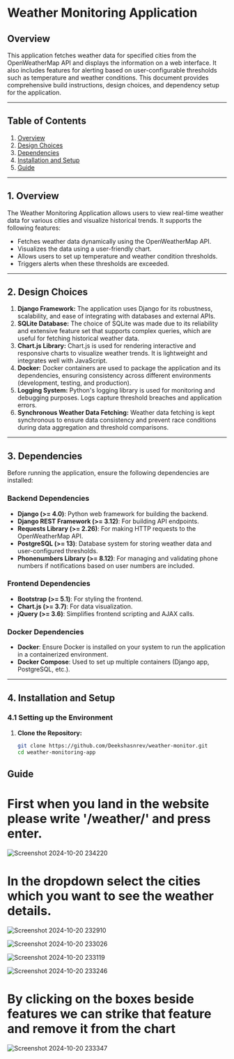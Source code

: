 # **Weather Monitoring Application**

## Overview

This application fetches weather data for specified cities from the OpenWeatherMap API and displays the information on a web interface. It also includes features for alerting based on user-configurable thresholds such as temperature and weather conditions. This document provides comprehensive build instructions, design choices, and dependency setup for the application.

---

## **Table of Contents**

1. [Overview](#overview)
2. [Design Choices](#design-choices)
3. [Dependencies](#dependencies)
4. [Installation and Setup](#installation-and-setup)
5. [Guide](#Guide)
---

## **1. Overview**

The Weather Monitoring Application allows users to view real-time weather data for various cities and visualize historical trends. It supports the following features:
- Fetches weather data dynamically using the OpenWeatherMap API.
- Visualizes the data using a user-friendly chart.
- Allows users to set up temperature and weather condition thresholds.
- Triggers alerts when these thresholds are exceeded.

---

## **2. Design Choices**

1. **Django Framework:** The application uses Django for its robustness, scalability, and ease of integrating with databases and external APIs.
2. **SQLite Database:** The choice of SQLite was made due to its reliability and extensive feature set that supports complex queries, which are useful for fetching historical weather data.
3. **Chart.js Library:** Chart.js is used for rendering interactive and responsive charts to visualize weather trends. It is lightweight and integrates well with JavaScript.
4. **Docker:** Docker containers are used to package the application and its dependencies, ensuring consistency across different environments (development, testing, and production).
5. **Logging System:** Python's logging library is used for monitoring and debugging purposes. Logs capture threshold breaches and application errors.
6. **Synchronous Weather Data Fetching:** Weather data fetching is kept synchronous to ensure data consistency and prevent race conditions during data aggregation and threshold comparisons.

---

## **3. Dependencies**

Before running the application, ensure the following dependencies are installed:

### **Backend Dependencies**

- **Django (>= 4.0)**: Python web framework for building the backend.
- **Django REST Framework (>= 3.12)**: For building API endpoints.
- **Requests Library (>= 2.26)**: For making HTTP requests to the OpenWeatherMap API.
- **PostgreSQL (>= 13)**: Database system for storing weather data and user-configured thresholds.
- **Phonenumbers Library (>= 8.12)**: For managing and validating phone numbers if notifications based on user numbers are included.

### **Frontend Dependencies**

- **Bootstrap (>= 5.1)**: For styling the frontend.
- **Chart.js (>= 3.7)**: For data visualization.
- **jQuery (>= 3.6)**: Simplifies frontend scripting and AJAX calls.

### **Docker Dependencies**

- **Docker**: Ensure Docker is installed on your system to run the application in a containerized environment.
- **Docker Compose**: Used to set up multiple containers (Django app, PostgreSQL, etc.).

---

## **4. Installation and Setup**

### **4.1 Setting up the Environment**

1. **Clone the Repository:**
   ```bash
   git clone https://github.com/Deekshasnrev/weather-monitor.git
   cd weather-monitoring-app

## Guide

# First when you land in the website please write '/weather/' and press enter.
![Screenshot 2024-10-20 234220](https://github.com/user-attachments/assets/2fc3efe6-7aba-454a-816e-be0ae7a877a3)


# In the dropdown select the cities which you want to see the weather details.
![Screenshot 2024-10-20 232910](https://github.com/user-attachments/assets/1015fab5-19c3-48ed-84a1-06345c8cc750)


![Screenshot 2024-10-20 233026](https://github.com/user-attachments/assets/4b009b24-bd3d-403c-845a-e6efeca30e6d)

![Screenshot 2024-10-20 233119](https://github.com/user-attachments/assets/c1651da2-91c9-4e72-a9b0-434b5261fee2)

![Screenshot 2024-10-20 233246](https://github.com/user-attachments/assets/00ec2c4a-0693-4cb8-9861-3e5c852fa44b)


# By clicking on the boxes beside features we can strike that feature and remove it from the chart
![Screenshot 2024-10-20 233347](https://github.com/user-attachments/assets/3f9b9520-d336-48bb-a0ba-062401995077)



